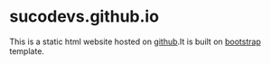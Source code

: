 # sucodevs.github.io
<P>This is a static html website hosted on <a href="www.github.com">github</a>.It is built on <a href="www.getbootstrap.com">bootstrap</a> template.
  
  
  
